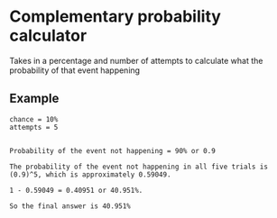 # Complementary probability calculator
Takes in a percentage and number of attempts to calculate what the probability of that event happening

## Example
```
chance = 10%
attempts = 5


Probability of the event not happening = 90% or 0.9

The probability of the event not happening in all five trials is (0.9)^5, which is approximately 0.59049.

1 - 0.59049 = 0.40951 or 40.951%.

So the final answer is 40.951%
```
